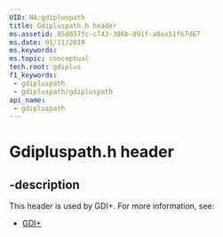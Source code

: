 ```yaml
---
UID: NA:gdipluspath
title: Gdipluspath.h header
ms.assetid: 05d037fc-c743-306b-891f-a0aa51f67d67
ms.date: 01/11/2019
ms.keywords: 
ms.topic: conceptual
tech.root: gdiplus
f1_keywords:
 - gdipluspath
 - gdipluspath/gdipluspath
api_name:
 - gdipluspath
---
```


# Gdipluspath.h header


## -description

This header is used by GDI+. For more information, see:

- [GDI+](../_gdiplus/index.md)

